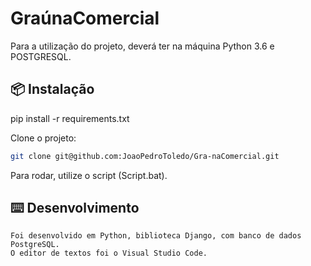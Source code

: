 # GraúnaComercial

Para a utilização do projeto, deverá ter na máquina Python 3.6 e POSTGRESQL.

## 📦 Instalação

pip install -r requirements.txt

Clone o projeto:

```bash
git clone git@github.com:JoaoPedroToledo/Gra-naComercial.git
```
Para rodar, utilize o script (Script.bat).


## ⌨️ Desenvolvimento

```
Foi desenvolvido em Python, biblioteca Django, com banco de dados PostgreSQL. 
O editor de textos foi o Visual Studio Code.
```
